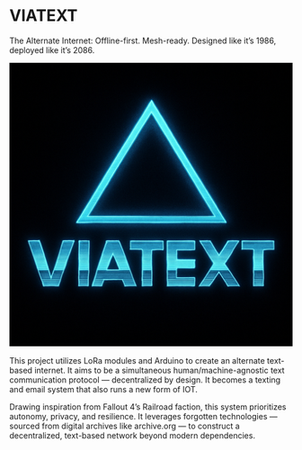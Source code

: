 # VIATEXT 

The Alternate Internet: Offline-first. Mesh-ready. Designed like it’s 1986, deployed like it’s 2086.

![VIATEXT Logo](viatext.png)

This project utilizes LoRa modules and Arduino to create an alternate text-based internet.
It aims to be a simultaneous human/machine-agnostic text communication protocol — decentralized by design. It becomes a texting and email system that also runs a new form of IOT. 

Drawing inspiration from Fallout 4’s Railroad faction, this system prioritizes autonomy, privacy, and resilience. It leverages forgotten technologies — sourced from digital archives like archive.org — to construct a decentralized, text-based network beyond modern dependencies.


